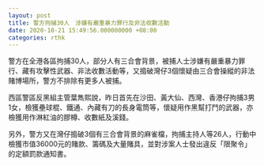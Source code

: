 ```yaml
---
layout: post
title: 警方拘捕30人　涉嫌有嚴重暴力罪行及非法收數活動
date: 2020-10-21 15:49:56.000000000 +08:00
categories: rthk
---
```


警方在全港各區拘捕30人，部分人有三合會背景，被捕人士涉嫌有嚴重暴力罪行、藏有攻擊性武器、非法收數活動等，又搗破灣仔3個懷疑由三合會操縱的非法賭博場所，警方不排除有更多人被捕。

西區警區反黑組主管葉雋熙說，昨日首先在沙田、黃大仙、西灣、香港仔拘捕3男1女，檢獲壘球棍、鐵通、內藏有刀的長身電筒等，懷疑用作黑幫打鬥的武器，亦檢獲用作淋紅油的膠樽、收數紙及溪錢。

另外，警方又在灣仔搗破3個有三合會背景的麻雀檔，拘捕主持人等26人，行動中檢獲市值36000元的賭款、籌碼及大量賭具，並對涉案人士發出違反「限聚令」的定額罰款通知書。
